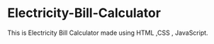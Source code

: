 # Electricity-Bill-Calculator
This is Electricity  Bill  Calculator made using HTML ,CSS , JavaScript.
